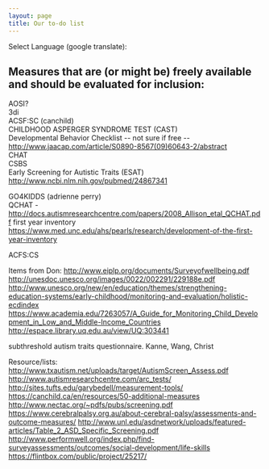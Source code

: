 ```yaml
---
layout: page  
title: Our to-do list  
---
```


Select Language (google translate):  

<div id="google_translate_element"></div><script type="text/javascript">
function googleTranslateElementInit() {
  new google.translate.TranslateElement({pageLanguage: 'en', layout: google.translate.TranslateElement.InlineLayout.SIMPLE, gaTrack: true, gaId: 'UA-64320648-1'}, 'google_translate_element');
}
</script><script type="text/javascript" src="//translate.google.com/translate_a/element.js?cb=googleTranslateElementInit"></script>  

## Measures that are (or might be) freely available and should be evaluated for inclusion: ##

AOSI?  
3di  
ACSF:SC (canchild)  
CHILDHOOD ASPERGER SYNDROME TEST (CAST)  
Developmental Behavior Checklist -- not sure if free -- http://www.jaacap.com/article/S0890-8567(09)60643-2/abstract  
CHAT  
CSBS  
Early Screening for Autistic Traits (ESAT) http://www.ncbi.nlm.nih.gov/pubmed/24867341

GO4KIDDS (adrienne perry)  
QCHAT - http://docs.autismresearchcentre.com/papers/2008_Allison_etal_QCHAT.pdf
first year inventory https://www.med.unc.edu/ahs/pearls/research/development-of-the-first-year-inventory
  
ACFS:CS  



Items from Don:
http://www.eiplp.org/documents/Surveyofwellbeing.pdf
http://unesdoc.unesco.org/images/0022/002291/229188e.pdf 
http://www.unesco.org/new/en/education/themes/strengthening-education-systems/early-childhood/monitoring-and-evaluation/holistic-ecdindex 
https://www.academia.edu/7263057/A_Guide_for_Monitoring_Child_Development_in_Low_and_Middle-Income_Countries
http://espace.library.uq.edu.au/view/UQ:303441

subthreshold autism traits questionnaire. Kanne, Wang, Christ

Resource/lists:
http://www.txautism.net/uploads/target/AutismScreen_Assess.pdf
http://www.autismresearchcentre.com/arc_tests/
http://sites.tufts.edu/garybedell/measurement-tools/
https://canchild.ca/en/resources/50-additional-measures
http://www.nectac.org/~pdfs/pubs/screening.pdf
https://www.cerebralpalsy.org.au/about-cerebral-palsy/assessments-and-outcome-measures/
http://www.unl.edu/asdnetwork/uploads/featured-articles/Table_2_ASD_Specific_Screening.pdf
http://www.performwell.org/index.php/find-surveyassessments/outcomes/social-development/life-skills
https://flintbox.com/public/project/25217/
